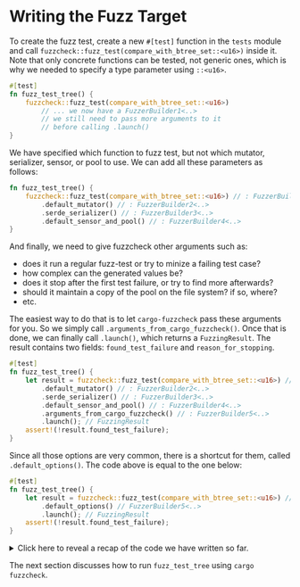 # Writing the Fuzz Target

To create the fuzz test, create a new `#[test]` function in the `tests` module and call
`fuzzcheck::fuzz_test(compare_with_btree_set::<u16>)` inside it. Note that only concrete
functions can be tested, not generic ones, which is why we needed to specify a 
type parameter using `::<u16>`.
```rust ignore
#[test]
fn fuzz_test_tree() {
    fuzzcheck::fuzz_test(compare_with_btree_set::<u16>)
        // ... we now have a FuzzerBuilder1<..>
        // we still need to pass more arguments to it
        // before calling .launch()
}
```
We have specified which function to fuzz test, but not which mutator, serializer, sensor, or pool
to use. We can add all these parameters as follows:

```rust ignore
fn fuzz_test_tree() {
    fuzzcheck::fuzz_test(compare_with_btree_set::<u16>) // : FuzzerBuilder1<..>
        .default_mutator() // : FuzzerBuilder2<..>
        .serde_serializer() // : FuzzerBuilder3<..>
        .default_sensor_and_pool() // : FuzzerBuilder4<..>
}
```
And finally, we need to give fuzzcheck other arguments such as:
* does it run a regular fuzz-test or try to minize a failing test case?
* how complex can the generated values be?
* does it stop after the first test failure, or try to find more afterwards?
* should it maintain a copy of the pool on the file system? if so, where?
* etc.

The easiest way to do that is to let `cargo-fuzzcheck` pass these arguments for you. 
So we simply call `.arguments_from_cargo_fuzzcheck()`. Once that is done, we can 
finally call `.launch()`, which returns a `FuzzingResult`. The result contains
two fields: `found_test_failure` and `reason_for_stopping`.

```rust ignore
#[test]
fn fuzz_test_tree() {
    let result = fuzzcheck::fuzz_test(compare_with_btree_set::<u16>) // : FuzzerBuilder1<..>
        .default_mutator() // : FuzzerBuilder2<..>
        .serde_serializer() // : FuzzerBuilder3<..>
        .default_sensor_and_pool() // : FuzzerBuilder4<..>
        .arguments_from_cargo_fuzzcheck() // : FuzzerBuilder5<..>
        .launch(); // FuzzingResult
    assert!(!result.found_test_failure);
}
```
Since all those options are very common, there is a shortcut for them, called `.default_options()`.
The code above is equal to the one below:
```rust ignore
#[test]
fn fuzz_test_tree() {
    let result = fuzzcheck::fuzz_test(compare_with_btree_set::<u16>) // : FuzzerBuilder1<..>
        .default_options() // FuzzerBuilder5<..>
        .launch(); // FuzzingResult
    assert!(!result.found_test_failure);
}
```

<details>

<summary> Click here to reveal a recap of the code we have written so far. </summary>

```rust ignore
#![cfg_attr(fuzzing, feature(coverage_attribute))]
use std::cmp::{self, Ordering};
pub struct Node<T: Ord> {
    key: T,
    left: Box<Tree<T>>,
    right: Box<Tree<T>>,
}
pub enum Tree<T: Ord> {
    Node(Node<T>),
    Empty,
}
impl<T: Ord> Tree<T> {
    /// Creates a new empty tree
    pub fn empty() -> Box<Self> {
        Box::new(Tree::Empty)
    }
    /// Returns true iff the tree contains the given value.
    pub fn contains(&self, k: &T) -> bool {
        match self {
            Tree::Node(Node { key, left, right }) => match k.cmp(key) {
                Ordering::Less => left.contains(k),
                Ordering::Equal => true,
                Ordering::Greater => right.contains(k),
            },
            Tree::Empty => false,
        }
    }
    /**
        Adds a value to the set.

        If the set did not have this value present, true is returned.
        If the set did have this value present, false is returned, and the tree is left unmodified.
    */
    pub fn insert(self: &mut Box<Self>, new_key: T) -> bool {
        match self.as_mut() {
            Tree::Node(Node {
                key,
                left,
                right,
            }) => match new_key.cmp(key) {
                Ordering::Less => {
                    left.insert(new_key)
                }
                Ordering::Equal => false,
                Ordering::Greater => {
                    right.insert(new_key)
                }
            },
            Tree::Empty => {
                **self = Tree::Node(Node {
                    key: new_key,
                    left: Self::empty(),
                    right: Self::empty(),
                });
                true
            }
        }
    }
}
#[cfg(all(fuzzing, test))]
mod tests {
    use super::*;
    use std::collections::BTreeSet;
    use fuzzcheck::DefaultMutator;
    use serde::{Serialize, Deserialize};

    /// The API of our tree, represented as an enum
    #[derive(Clone, DefaultMutator, Serialize, Deserialize)]
    enum Operation<T: Ord> {
        Insert(T),
        Contains(T),
    }
    /// A test function 
    fn compare_with_btree_set<T: Ord + Clone>(operations: &[Operation<T>]) {
        let mut tree = Tree::empty();
        let mut set = BTreeSet::new();
        for op in operations {
            match op {
                Operation::Insert(x) => {
                    let a = tree.insert(x.clone());
                    let b = set.insert(x.clone());
                    assert_eq!(a, b);
                }
                Operation::Contains(x) => {
                    let a = tree.contains(x);
                    let b = set.contains(x);
                    assert_eq!(a, b);
                }
            }
        }
    }

    // the actual fuzz target, which launches the fuzzer
    #[test]
    fn fuzz_test_tree() {
        let result = fuzzcheck::fuzz_test(compare_with_btree_set::<u16>)
            .default_options()
            .launch();
        assert!(!result.found_test_failure);
    }
}
```

</details>

The next section discusses how to run `fuzz_test_tree` using `cargo fuzzcheck`.
